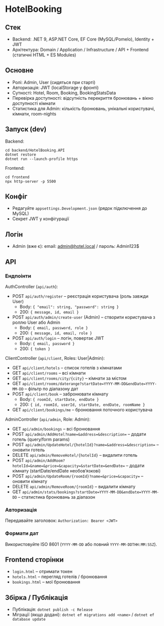 # HotelBooking

## Стек
- Backend: .NET 9, ASP.NET Core, EF Core (MySQL/Pomelo), Identity + JWT
- Архітектура: Domain / Application / Infrastructure / API + Frontend (статичні HTML + ES Modules)

## Основне
- Ролі: Admin, User (сидяться при старті)  
- Авторизація: JWT (localStorage у фронті)  
- Сутності: Hotel, Room, Booking, BookingStatsData  
- Перевірка доступності: відсутність перекриття бронювань + вікно доступності кімнати  
- Статистика для Admin: кількість бронювань, унікальні користувачі, кімнати, room-nights  

## Запуск (dev)
Backend:
```
cd backend/HotelBooking.API
dotnet restore
dotnet run --launch-profile https
```
Frontend:
```
cd frontend
npx http-server -p 5500
```

## Конфіг
- Редагуйте `appsettings.Development.json` (рядок підключення до MySQL)
- Секрет JWT у конфігурації

## Логін
- Admin (вже є): email: admin@hotel.local / пароль: Admin123$

## API 

### Ендпоінти

AuthController (`api/auth`):
- POST `api/auth/register`  – реєстрація користувача (роль завжди User)
	- Body: `{ "email": string, "password": string }`
	- 200: `{ message, id, email }`
- POST `api/auth/admin/create-user` (Admin) – створити користувача з роллю User або Admin
	- Body: `{ email, password, role }`
	- 200: `{ message, id, email, role }`
- POST `api/auth/login`  – логін, повертає JWT
	- Body: `{ email, password }`
	- 200: `{ token }`

ClientController (`api/client`, Roles: User|Admin):
- GET `api/client/hotels` – список готелів з кімнатами
- GET `api/client/rooms` – всі кімнати
- GET `api/client/rooms/city/{city}` – кімнати за містом
- GET `api/client/rooms/daterange?startDate=YYYY-MM-DD&endDate=YYYY-MM-DD` – фільтр по діапазону дат
- POST `api/client/book` – забронювати кімнату
	- Body: `{ roomId, startDate, endDate }`
	- 200: `{ id, roomId, userId, startDate, endDate, roomName }`
- GET `api/client/bookings/me` – бронювання поточного користувача

AdminController (`api/admin`, Role: Admin):
- GET `api/admin/bookings` – всі бронювання
- POST `api/admin/AddHotel?name=&address=&description=` – додати готель (query/form params)
- POST `api/admin/UpdateHotel/{hotelId}?name=&address=&description=` – оновити готель
- DELETE `api/admin/RemoveHotel/{hotelId}` – видалити готель
- POST `api/admin/AddRoom?hotelId=&name=&price=&capacity=&startDate=&endDate=` – додати кімнату (startDate/endDate необов’язкові)
- POST `api/admin/UpdateRoom/{roomId}?name=&price=&capacity=` – оновити кімнату
- DELETE `api/admin/RemoveRoom/{roomId}` – видалити кімнату
- GET `api/admin/stats/bookings?startDate=YYYY-MM-DD&endDate=YYYY-MM-DD` – статистика бронювань за діапазон

### Авторизація
Передавайте заголовок:
`Authorization: Bearer <JWT>`

### Формати дат
Використовуйте ISO 8601 (`YYYY-MM-DD` або повний `YYYY-MM-DDTHH:MM:SSZ`).

## Frontend сторінки
- `login.html` – отримати токен
- `hotels.html` – перегляд готелів / бронювання
- `bookings.html` – мої бронювання

## Збірка / Публікація
- Публікація: `dotnet publish -c Release`
- Міграції (якщо додані): `dotnet ef migrations add <name>` / `dotnet ef database update`
